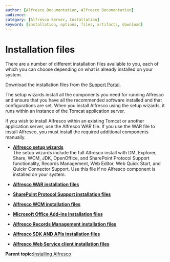 ```yaml
---
author: [Alfresco Documentation, Alfresco Documentation]
audience: 
category: [Alfresco Server, Installation]
keyword: [installation, options, files, artifacts, download]
---
```


# Installation files

There are a number of different installation files available to you, each of which you can choose depending on what is already installed on your system.

Download the installation files from the [Support Portal](http://support.alfresco.com).

The setup wizards install all the components you need for running Alfresco and ensure that you have all the recommended software installed and that configurations are set. When you install Alfresco using the setup wizards, it runs within an instance of the Tomcat application server.

If you wish to install Alfresco within an existing Tomcat or another application server, use the Alfresco WAR file. If you use the WAR file to install Alfresco, you must install the required additional components manually.

-   **[Alfresco setup wizards](../concepts/what-to-install-setupwiz.md)**  
The setup wizards include the full Alfresco install with DM, Explorer, Share, WCM, JDK, OpenOffice, and SharePoint Protocol Support functionality, Records Management, Web Editor, Web Quick Start, and Quickr Connector Support. Use this file if no Alfresco component is installed on your system.
-   **[Alfresco WAR installation files](../concepts/what-to-install-war.md)**  

-   **[SharePoint Protocol Support installation files](../concepts/what-to-install-spp.md)**  

-   **[Alfresco WCM installation files](../concepts/what-to-install-wcm.md)**  

-   **[Microsoft Office Add-ins installation files](../concepts/what-to-install-msaddins.md)**  

-   **[Alfresco Records Management installation files](../concepts/what-to-install-rm.md)**  

-   **[Alfresco SDK AND APIs installation files](../concepts/what-to-install-SDK.md)**  

-   **[Alfresco Web Service client installation files](../concepts/what-to-install-webserviceclient.md)**  


**Parent topic:**[Installing Alfresco](../concepts/ch-install.md)


